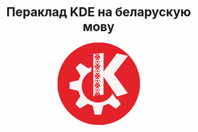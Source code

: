 <h1 align="center" fon>Пераклад KDE на беларускую мову</h1>

<p align="center"><img src="https://github.com/antikruk/KDE/blob/main/src/logo.png"></p>
